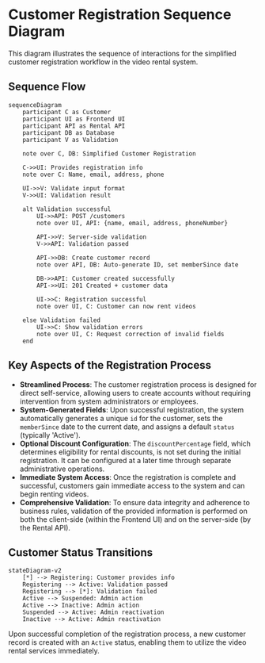 # Customer Registration Sequence Diagram

This diagram illustrates the sequence of interactions for the simplified customer registration workflow in the video rental system.

## Sequence Flow

```mermaid
sequenceDiagram
    participant C as Customer
    participant UI as Frontend UI
    participant API as Rental API
    participant DB as Database
    participant V as Validation

    note over C, DB: Simplified Customer Registration

    C->>UI: Provides registration info
    note over C: Name, email, address, phone

    UI->>V: Validate input format
    V->>UI: Validation result

    alt Validation successful
        UI->>API: POST /customers
        note over UI, API: {name, email, address, phoneNumber}

        API->>V: Server-side validation
        V->>API: Validation passed

        API->>DB: Create customer record
        note over API, DB: Auto-generate ID, set memberSince date

        DB->>API: Customer created successfully
        API->>UI: 201 Created + customer data

        UI->>C: Registration successful
        note over UI, C: Customer can now rent videos

    else Validation failed
        UI->>C: Show validation errors
        note over UI, C: Request correction of invalid fields
    end
```

## Key Aspects of the Registration Process

- **Streamlined Process**: The customer registration process is designed for direct self-service, allowing users to create accounts without requiring intervention from system administrators or employees.
- **System-Generated Fields**: Upon successful registration, the system automatically generates a unique `id` for the customer, sets the `memberSince` date to the current date, and assigns a default `status` (typically 'Active').
- **Optional Discount Configuration**: The `discountPercentage` field, which determines eligibility for rental discounts, is not set during the initial registration. It can be configured at a later time through separate administrative operations.
- **Immediate System Access**: Once the registration is complete and successful, customers gain immediate access to the system and can begin renting videos.
- **Comprehensive Validation**: To ensure data integrity and adherence to business rules, validation of the provided information is performed on both the client-side (within the Frontend UI) and on the server-side (by the Rental API).

## Customer Status Transitions

```mermaid
stateDiagram-v2
    [*] --> Registering: Customer provides info
    Registering --> Active: Validation passed
    Registering --> [*]: Validation failed
    Active --> Suspended: Admin action
    Active --> Inactive: Admin action
    Suspended --> Active: Admin reactivation
    Inactive --> Active: Admin reactivation
```

Upon successful completion of the registration process, a new customer record is created with an `Active` status, enabling them to utilize the video rental services immediately.
